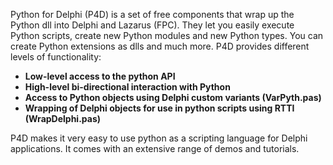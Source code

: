 Python for Delphi (P4D) is a set of free components that wrap up the Python dll into Delphi and Lazarus (FPC). They let you easily execute Python scripts, create new Python modules and new Python types. You can create Python extensions as dlls and much more.  P4D provides different levels of functionality:

  * **Low-level access to the python API**
  * **High-level bi-directional interaction with Python**
  * **Access to Python objects using Delphi custom variants (VarPyth.pas)**
  * **Wrapping of Delphi objects for use in python scripts using RTTI (WrapDelphi.pas)**

P4D makes it very easy to use python as a scripting language for Delphi applications.  It comes with an extensive range of demos and tutorials.